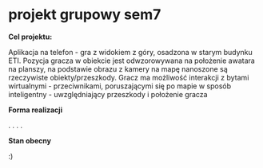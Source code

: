 # projekt grupowy sem7

**Cel projektu:**

Aplikacja na telefon - gra z widokiem z góry, osadzona  w starym budynku ETI. Pozycja gracza w obiekcie jest odwzorowywana na położenie awatara na planszy, na podstawie obrazu z kamery na mapę nanoszone są rzeczywiste obiekty/przeszkody. Gracz ma możliwość interakcji z bytami wirtualnymi - przeciwnikami, poruszającymi się po mapie w sposób inteligentny - uwzględniający przeszkody i położenie gracza

**Forma realizacji**

.
.
.
.

**Stan obecny**

:)
